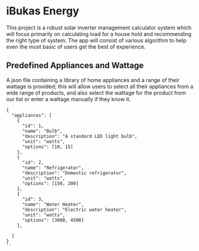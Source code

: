 # iBukas Energy
This project is a robust solar inverter management calculator system which will focus primarily on calculating load for a house hold and recommending the right type of system. The app will consist of various algorithm to help even the most basic of users get the best of experience.

## Predefined Appliances and Wattage
A json file containing a library of home appliances and a range of their wattage is provided; this will allow users to select all their appliances from a wide range of products, and also select the wattage for the product from our list or enter a wattage manually if they know it.

```
{
  "appliances": [
    {
      "id": 1,
      "name": "Bulb",
      "description": "A standard LED light bulb",
      "unit": "watts",
      "options": [10, 15]
    },
    {
      "id": 2,
      "name": "Refrigerator",
      "description": "Domestic refrigerator",
      "unit": "watts",
      "options": [150, 200]
    },
    {
      "id": 3,
      "name": "Water Heater",
      "description": "Electric water heater",
      "unit": "watts",
      "options": [3000, 4500]
    },

  ]
}
``